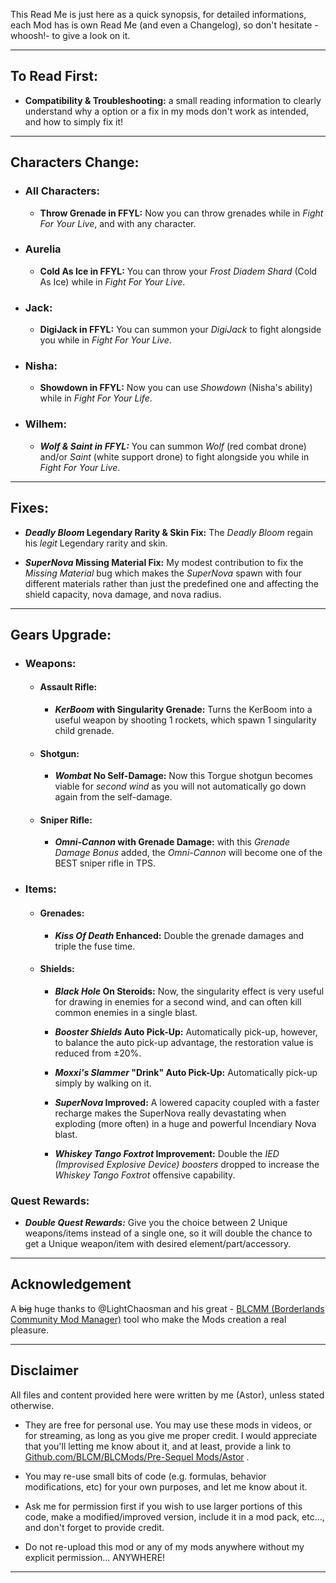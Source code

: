 This Read Me is just here as a quick synopsis, for detailed informations, each Mod has is own Read Me (and even a Changelog), so don't hesitate -whoosh!- to give a look on it.

* * * * *

## To Read First: 

- **Compatibility & Troubleshooting:** a small reading information to clearly understand why a option or a fix in my mods don't work as intended, and how to simply fix it!

* * * * *

## Characters Change:

- ### All Characters:

  - **Throw Grenade in FFYL:** Now you can throw grenades while in *Fight For Your Live*, and with any character.

- ### Aurelia 
  - **Cold As Ice in FFYL:** You can throw your *Frost Diadem Shard* (Cold As Ice) while in *Fight For Your Live*.

- ### Jack:

  - **DigiJack in FFYL:** You can summon your *DigiJack* to fight alongside you while in *Fight For Your Live*.

- ### Nisha:

  - **Showdown in FFYL:** Now you can use *Showdown* (Nisha's ability) while in *Fight For Your Life*.

- ### Wilhem: 
 
  - ***Wolf & Saint in FFYL:*** You can summon *Wolf* (red combat drone) and/or *Saint* (white support drone) to fight alongside you while in *Fight For Your Live*.

* * * * *

## Fixes:

  - ***Deadly Bloom* Legendary Rarity & Skin Fix:** The *Deadly Bloom* regain his *legit* Legendary rarity and skin.

  - ***SuperNova* Missing Material Fix:** My modest contribution to fix the *Missing Material* bug which makes the *SuperNova* spawn with four different materials rather than just the predefined one and affecting the shield capacity, nova damage, and nova radius.

* * * * *

## Gears Upgrade:

- ### Weapons:

  - #### Assault Rifle: 

     - ***KerBoom* with Singularity Grenade:** Turns the KerBoom into a useful weapon by
shooting 1 rockets, which spawn 1 singularity child grenade.

  - #### Shotgun:

     - ***Wombat* No Self-Damage:** Now this Torgue shotgun becomes viable for *second wind* as you will not automatically go down again from the self-damage.

  - #### Sniper Rifle:

     - ***Omni-Cannon* with Grenade Damage:** with this *Grenade Damage Bonus* added, the *Omni-Cannon* will become one of the BEST sniper rifle in TPS.
      
- ### Items:
  
   - #### Grenades:

      - ***Kiss Of Death* Enhanced:** Double the grenade damages and triple the fuse time.
 
   - #### Shields:

      - ***Black Hole* On Steroids:** Now, the singularity effect is very useful for drawing in enemies for a second wind, and can often kill common enemies in a single blast.
  
      - ***Booster Shields* Auto Pick-Up:** Automatically pick-up, however, to balance the auto pick-up advantage, the restoration value is reduced from ±20%.
 
      - ***Moxxi's Slammer* "Drink" Auto Pick-Up:** Automatically pick-up simply by walking on it.

      - ***SuperNova* Improved:** A lowered capacity coupled with a faster recharge makes the SuperNova really devastating when exploding (more often) in a huge and powerful Incendiary Nova blast.

      - ***Whiskey Tango Foxtrot* Improvement:** Double the *IED (Improvised Explosive Device) boosters* dropped to increase the *Whiskey Tango Foxtrot* offensive capability.

### Quest Rewards:
  -  ***Double Quest Rewards:*** Give you the choice between 2 Unique weapons/items instead of a single one, so it will double the chance to get a Unique weapon/item with desired element/part/accessory.


* * * * *
 
## Acknowledgement

A ~~big~~ huge thanks to @LightChaosman and his great - [BLCMM (Borderlands Community Mod Manager)](https://github.com/BLCM/BLCMods/wiki/Borderlands-Community-Mod-Manager) tool who make the Mods creation a real pleasure. 

 * * * * *
 
## Disclaimer

All files and content provided here were written by me (Astor), unless stated otherwise.

- They are free for personal use. You may use these mods in videos, or for streaming, as long as you give me proper credit. I would appreciate that you'll letting me know about it, and at least, provide a link to [Github.com/BLCM/BLCMods/Pre-Sequel Mods/Astor](https://github.com/BLCM/BLCMods/tree/master/Pre%20Sequel%20Mods/Astor) .

- You may re-use small bits of code (e.g. formulas, behavior modifications, etc) for your own purposes, and let me know about it. 

- Ask me for permission first if you wish to use larger portions of this code, make a modified/improved version, include it in a mod pack, etc..., and don't forget to provide credit.

- Do not re-upload this mod or any of my mods anywhere without my explicit permission... ANYWHERE!

 * * * * *
